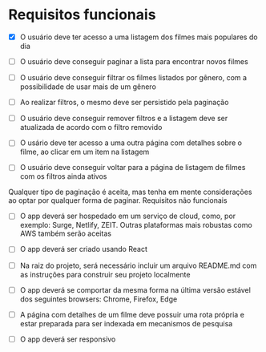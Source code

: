 # Requisitos funcionais

- [x] O usuário deve ter acesso a uma listagem dos filmes mais populares do dia

- [ ] O usuário deve conseguir paginar a lista para encontrar novos filmes

- [ ] O usuário deve conseguir filtrar os filmes listados por gênero, com a possibilidade de usar mais de um gênero

- [ ] Ao realizar filtros, o mesmo deve ser persistido pela paginação

- [ ] O usuário deve conseguir remover filtros e a listagem deve ser atualizada de acordo com o filtro removido

- [ ] O usário deve ter acesso a uma outra página com detalhes sobre o filme, ao clicar em um item na listagem

- [ ] O usuário deve conseguir voltar para a página de listagem de filmes com os filtros ainda ativos

Qualquer tipo de paginação é aceita, mas tenha em mente considerações ao optar por qualquer forma de paginar.
Requisitos não funcionais

- [ ] O app deverá ser hospedado em um serviço de cloud, como, por exemplo: Surge, Netlify, ZEIT. Outras plataformas mais robustas como AWS também serão aceitas

- [ ] O app deverá ser criado usando React

- [ ] Na raiz do projeto, será necessário incluir um arquivo README.md com as instruções para construir seu projeto localmente

- [ ] O app deverá se comportar da mesma forma na última versão estável dos seguintes browsers: Chrome, Firefox, Edge

- [ ] A página com detalhes de um filme deve possuir uma rota própria e estar preparada para ser indexada em mecanismos de pesquisa

- [ ] O app deverá ser responsivo
